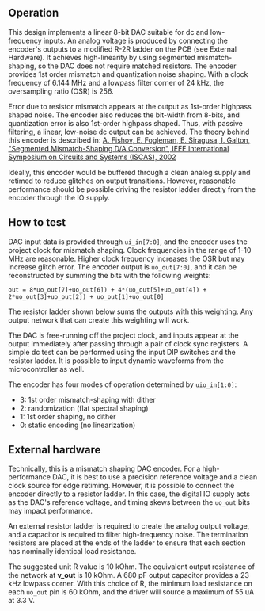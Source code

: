 <!---

This file is used to generate your project datasheet. Please fill in the information below and delete any unused
sections.

You can also include images in this folder and reference them in the markdown. Each image must be less than
512 kb in size, and the combined size of all images must be less than 1 MB.
-->

## Operation

This design implements a linear 8-bit DAC suitable for dc and low-frequency inputs.  An analog voltage is produced by connecting the encoder's outputs to a modified R-2R ladder on the PCB (see External Hardware).  It achieves high-linearity by using segmented mismatch-shaping, so the DAC does not require matched resistors.  The encoder provides 1st order mismatch and quantization noise shaping.  With a clock frequency of 6.144 MHz and a lowpass filter corner of 24 kHz, the oversampling ratio (OSR) is 256.

Error due to resistor mismatch appears at the output as 1st-order highpass shaped noise.  The encoder also reduces the bit-width from 8-bits, and quantization error is also 1st-order highpass shaped.  Thus, with passive filtering, a linear, low-noise dc output can be achieved.  The theory behind this encoder is described in: [A. Fishov, E. Fogleman, E. Siragusa, I. Galton, "Segmented Mismatch-Shaping D/A Conversion", IEEE International Symposium on Circuits and Systems (ISCAS), 2002](https://https://ieeexplore.ieee.org/document/1010547/)

Ideally, this encoder would be buffered through a clean analog supply and retimed to reduce glitches on output transitions.  However, reasonable performance should be possible driving the resistor ladder directly from the encoder through the IO supply.  

## How to test

DAC input data is provided through `ui_in[7:0]`, and the encoder uses the project clock for mismatch shaping.  Clock frequencies in the range of 1-10 MHz are reasonable.  Higher clock frequency increases the OSR but may increase glitch error.  The encoder output is `uo_out[7:0]`, and it can be reconstructed by summing the bits with the following weights: 

    out = 8*uo_out[7]+uo_out[6]) + 4*(uo_out[5]+uo_out[4]) + 2*uo_out[3]+uo_out[2]) + uo_out[1]+uo_out[0]

The resistor ladder shown below sums the outputs with this weighting.  Any output network that can create this weighting will work.  

The DAC is free-running off the project clock, and inputs appear at the output immediately after passing through a pair of clock sync registers.  A simple dc test can be performed using the input DIP switches and the resistor ladder.  It is possible to input dynamic waveforms from the microcontroller as well. 

The encoder has four modes of operation determined by `uio_in[1:0]`:
* 3:  1st order mismatch-shaping with dither
* 2:  randomization (flat spectral shaping)
* 1:  1st order shaping, no dither
* 0:  static encoding (no linearization)

## External hardware

Technically, this is a mismatch shaping DAC encoder.  For a high-performance DAC, it is best to use a precision reference voltage and a clean clock source for edge retiming.  However, it is possible to connect the encoder directly to a resistor ladder.  In this case, the digital IO supply acts as the DAC's reference voltage, and timing skews between the `uo_out` bits may impact performance.  

An external resistor ladder is required to create the analog output voltage, and a capacitor is required to filter high-frequency noise.  The termination resistors are placed at the ends of the ladder to ensure that each section has nominally identical load resistance.  

The suggested unit R value is 10 kOhm.  The equivalent output resistance of the network at __v_out__ is 10 kOhm.  A 680 pF output capacitor provides a 23 kHz lowpass corner.  With this choice of R, the minimum load resistance on each `uo_out` pin is 60 kOhm, and the driver will source a maximum of 55 uA at 3.3 V.
